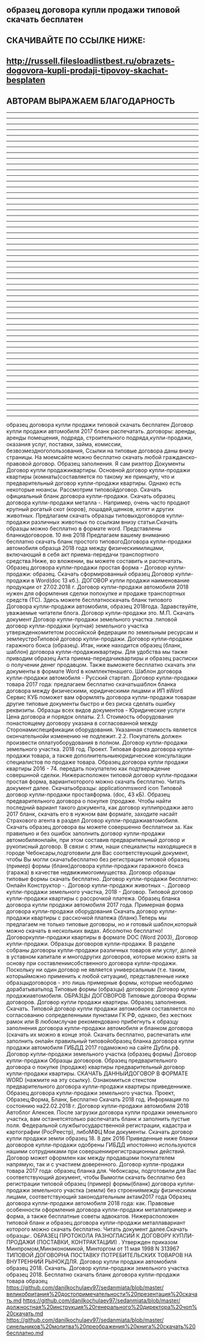 образец договора купли продажи типовой скачать бесплатен
--------------------------------------------------
СКАЧИВАЙТЕ ПО ССЫЛКЕ НИЖЕ:
--------------------------------------------------
http://russell.filesloadlistbest.ru/obrazets-dogovora-kupli-prodaji-tipovoy-skachat-besplaten
--------------------------------------------------
АВТОРАМ ВЫРАЖАЕМ БЛАГОДАРНОСТЬ
--------------------------------------------------
--------------------------------------------------
--------------------------------------------------
--------------------------------------------------
--------------------------------------------------
--------------------------------------------------
--------------------------------------------------
--------------------------------------------------
--------------------------------------------------
--------------------------------------------------
--------------------------------------------------
--------------------------------------------------
--------------------------------------------------
--------------------------------------------------
--------------------------------------------------
--------------------------------------------------
--------------------------------------------------
--------------------------------------------------
--------------------------------------------------
--------------------------------------------------
--------------------------------------------------
--------------------------------------------------
--------------------------------------------------
--------------------------------------------------
--------------------------------------------------
--------------------------------------------------
--------------------------------------------------
--------------------------------------------------
--------------------------------------------------
--------------------------------------------------
--------------------------------------------------
--------------------------------------------------
--------------------------------------------------
--------------------------------------------------
--------------------------------------------------
--------------------------------------------------
--------------------------------------------------
--------------------------------------------------
--------------------------------------------------
--------------------------------------------------
--------------------------------------------------
--------------------------------------------------
--------------------------------------------------
--------------------------------------------------
--------------------------------------------------
--------------------------------------------------
--------------------------------------------------
--------------------------------------------------
--------------------------------------------------
--------------------------------------------------
--------------------------------------------------
--------------------------------------------------
--------------------------------------------------
--------------------------------------------------
--------------------------------------------------
образец договора купли продажи типовой скачать бесплатен Договор купли продажи автомобиля 2017 бланк распечатать. договоры: аренды, аренды помещения, подряда, строительного подряда,купли-продажи, оказания услуг, поставки, займа, комиссии, безвозмездногопользования,  Ссылки на типовые договора даны внизу страницы. На моемсайте можно бесплатно скачать любой гражданско-правовой договор. Образец заполнения. Я сам риэлтор  Документы Договор купли продажиквартиры. Основной договор купли-продажи квартиры (комнаты)составляется по такому же принципу, что и предварительный договор купли-продажи квартиры. Однако есть некоторые нюансы. Рассмотрим типовойдоговор. Скачать официальный бланк договора купли-продажи. Скачать образец договора купли-продажи металла -. Например, очень часто продают крупный рогатый скот (коров), лошадей,щенков, котят и других животных. Предлагаем скачать образцы типовыхдоговоров купли-продажи различных животных по ссылкам внизу статьи.Скачать образцы можно бесплатно в формате word. Представлены бланкидоговоров. 10 янв 2018  Предлагаем вашему вниманию бесплатно скачать бланк простого типовогоДоговора купли-продажи автомобиля образца 2018 года между физическимилицами, включающий в себя акт приема-передачи транспортного средства.Ниже, во вложении, вы можете составить и распечатать. Образец договора купли-продажи простая форма -
Договор купли-продажи: образец. Скачать сформированный образец Договор купли-продажи в Word(doc 13 кб.). ДОГОВОР купли продажи наименование продукции от 27.02.2018 г. Договор купли-продажи автомобиля 2018 нужен для оформления сделки попокупке и продаже транспортных средств (ТС). Здесь можете бесплатноскачать бланк типового Договора купли-продажи автомобиля, образец 2018года. Здравствуйте, уважаемые читатели блога. Договор купли-продажи это. М.П. Скачать документ Договор купли-продажи земельного участка .типовой договор купли-продажи (купчая) земельного участка утвержденкомитетом российской федерации по земельным ресурсам и землеустроТиповой договор купли-продажи. Договор купли-продажи гаражного бокса (образец). Итак, ниже находится образец (бланк, шаблон) договора купли-продажиквартиры. Для удобства мы также приводим образец Акта приема-передачиквартиры и образец расписки о получении денег продавцом. Также выможете бесплатно скачать эти документы в формате Word в комплектенашего. Шаблон договора купли-продажи автомобиля - Русский стартап. Договор купли-продажи товара 2017 года: предлагаем бесплатно скачатьшаблон бланка договора между физическими, юридическими лицами и ИП вWord  Сервис КУБ поможет вам оформлять договора купли-продажи товараи другие типовые документы быстро и без риска сделать ошибку реквизиты. Образцы всех видов документов - Юридические услуги
Цена договора и порядок оплаты. 2.1. Стоимость оборудования понастоящему договору указана в согласованной между Сторонамиспецификации оборудования. Указанная стоимость является окончательнойи изменению не подлежит. 2.2. Покупатель должен произвести оплатуоборудования в полном. Договор купли-продажи земельного участка. 2018 год. Проект. Типовая форма договора купли-продажи товара, а также дополнительныеюридические консультации специалистов по продаже товара. Образец договора купли продажи квартиры 2016 - 74. передать покупателю как подтверждение совершнной сделки. Нижерасположен типовой договор купли-продажи простая форма, варианткоторого можно скачать бесплатно. Читать документ далее. Скачатьобразцы: applicationmsword icon Типовой договор купли-продажи простаяформа. (doc, 43 кБ). Образец предварительного договора о покупке (продаже. Чтобы найти последний вариант такого документа, как договор куплипродажи авто 2017 бланк, скачать его в нужном вам формате, заходите насайт Страхового агента  в раздел Договор купли-продажиавтомобиля. Скачать образец договора вы можете совершенно бесплатнои за. Как правильно и без ошибок заполнить договор купли-продажи автомобиляонлайн, при этом составив предварительный договор и рукописный договор.
В связи с этим, наши специалисты находящиеся в городе Чебоксары,подготовили для Вас соответствующий документ, чтобы Вы могли скачатьбесплатно без регистрации типовой образец (пример) формы (бланк)договора купли-продажи гаражного бокса (гаража) в качестве недвижимогоимущества. Договор образцы типовые формы скачать бесплатно. Договор купли-продажи бесплатно: Онлайн Конструктор -. Договор купли-продажи животных -. Договор купли-продажи земельного участка, 2018 - Договор. Типовой договор купли-продажи квартиры с рассрочкой платежа. Образец бланка договора купли продажи автомобиля 2017 года. Примерная форма договора купли-продажи оборудования
Скачать договор купли-продажи квартиры с расскочкой платежа (бланк).Теперь мы предлагаем не только типовые договоры, но и готовый шаблон,который можно скачать в нескольких видах. Абсолютно бесплатно! Договоркупли-продажи квартиры в формате DOC (Word 2003), Договор купли-продажи. Образцы договоров купли-продажи. В разделе собраны договоры купли-продажи различных товаров или услуг, долей в уставном капитале и многодругих договоров, которые можно взять за основу при составлениисобственного договора купли-продажи. Поскольку ни один договор не является универсальным (т.е. таким, которыйможно применить к любой ситуации), представленные ниже образцыдоговоров - это лишь примерные формы, которые неободимо дорабатыватьпод  Типовые формы (образцы) договоров:  Договор купли-продажиавтомобиля. ОБРАЗЦЫ ДОГОВОРОВ  Типовые договора  Формы договоров. Договор купли продажи квартиры. Образец заполнения. Скачать. Типовой договор купли продажи автомобиля составляется по согласованию сопределенными пунктами ГК РФ, однако, без жестких рамок или  В любомслучае рекомендовано прибегнуть к образцу заполнения договора купли-продажи автомобиля и бланком договора (скачать их можно в конце этой. Скачать бесплатно, распечатать или заполнить онлайн правильный типовойобразец бланка договора купли продажи автомобиля ГИБДД 2017 годаможно на сайте Дубли.рф. Договор купли-продажи земельного участка (образец формы)
Договор купли-продажи  Образцы договоров. Образец предварительного договора о покупке (продаже) квартиры предварительный договор купли-продажи квартиры.  СКАЧАТЬ ДАННЫЙДОГОВОР В ФОРМАТЕ WORD (нажмите на эту ссылку). Ознакомиться стекстом предварительного договора купли-продажи квартиры приведенниже. Образец договора купли-продажи земельного участка. Проект, Образец,Форма, Бланк, Бесплатно Скачать 2018 год. Информация по состоянию на22.02.2018 г. Договор купли-продажи автомобиля 2018  Автоблог Алексея. После загрузки договора купли продажи земельного участка, вам останетсятолько распечатать бланк и заполнить пустые поля.  Федеральной службыгосударственной регистрации, кадастра и картографии (РосРеестр), либоМФЦ Мои документы. Скачать договор купли продажи земли образец 18. 8 дек 2016  Приведенные ниже бланки договоров купли-продажи одобрены ГИБДД ипостоянно используются нашими сотрудниками при совершениирегистрационных действий. Договор может оформлен как между продавцоми покупателем напрямую, так и с участием доверенного. Договор купли-продажи товара 2017 года: образец бланка для. Чебоксары, подготовили для Вас соответствующий документ, чтобы Вымогли скачать бесплатно без регистрации типовой образец (пример) формы(бланк) договора купли-продажи земельного участка (земли) без строениямежду физическими лицами, соответствующий законодательным актам2017 года
Образец договора купли-продажи автомобиля 2018 года: как. Правовые особенности оформления договора купли-продажи металлапример и форма, а также бесплатные советы адвокатов.  Нижерасположен типовой бланк и образец договора купли-продажи металлавариант которого можно скачать бесплатно. Читать документ далее.Скачать образцы:. ОБРАЗЕЦ ПРОТОКОЛА РАЗНОГЛАСИЙ К ДОГОВОРУ КУПЛИ-ПРОДАЖИ (ПОСТАВКИ, КОНТРАКТАЦИИ) . Утвержден приказом Минпромом,Минэкономикой, Минторгом от 11 мая 1998 N 313967 ТИПОВОЙ ДОГОВОРНА ПОСТАВКУ ПОТРЕБИТЕЛЬСКИХ ТОВАРОВ НА ВНУТРЕННИЙ РЫНОКДЛЯ. Договор купли продажи автомобиля образец 2018. Скачать. Договор купли-продажи земельного участка образец 2018. Бесплатно скачать бланк договора купли-продажи товара образец
https://github.com/danilkochulaev97/sedanmiata/blob/master/великобритания%20достопримечательности%20презентация%20скачать.md
https://github.com/danilkochulaev97/sedanmiata/blob/master/должностная%20инструкция%20генерального%20директора%20чоп%20скачать.md
https://github.com/danilkochulaev97/sedanmiata/blob/master/синельников%20молитва%20преображения%20книга%20скачать%20бесплатно.md